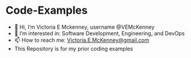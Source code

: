 # Code-Examples
- 👋 Hi, I’m Victoria E Mckenney, username @VEMcKenney
- 👀 I’m interested in: Software Development, Engineering, and DevOps
- 📫 How to reach me: Victoria.E.McKenney@gmail.com
- This Repository is for my prior coding examples

<!---
VEMcKenney/VEMcKenney is a ✨ special ✨ repository because its `README.md` (this file) appears on your GitHub profile.
You can click the Preview link to take a look at your changes.
--->
